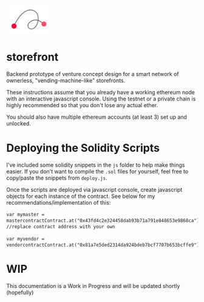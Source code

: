 ![storefront](/docs/pics/sf_logo_small.png)
# storefront

Backend prototype of venture concept design for a smart network of ownerless, "vending-machine-like" storefronts.

These instructions assume that you already have a working ethereum node with an interactive javascript console. Using the testnet or a private chain is highly recommended so that you don't lose any actual ether.

You should also have multiple ethereum accounts (at least 3) set up and unlocked.

# Deploying the Solidity Scripts

I've included some solidity snippets in the `js` folder to help make things easier. If you don't want to compile the `.sol` files for yourself, feel free to copy/paste the snippets from `deploy.js`.

Once the scripts are deployed via javascript console, create javascript objects for each instance of the contract. See below for my recommendations/implementation of this:

    var mymaster = mastercontractContract.at("0x43fd4c2e324458dab93b71a791e848653e9868ca"); //replace contract address with your own
    
    var myvendor = vendorcontractContract.at("0x81a7e5ded2314da924bdeb7bcf7707b653bcffe9");


# WIP
This documentation is a Work in Progress and will be updated shortly (hopefully)
